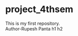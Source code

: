 # project_4thsem
This is my first repository.
<br>
Author-Rupesh Panta
h1<this  is my first repository and my name is rupesh panta and i am going to push in git hub now and i am happy>
h2<practice make a man perfect in a life>

</br>